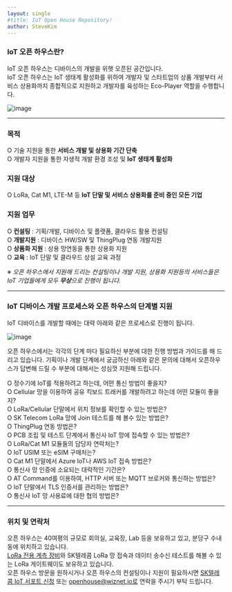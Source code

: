 ```yaml
---
layout: single
#title: IoT Open House Repository!
author: SteveKim
---
```


### IoT 오픈 하우스란?

IoT 오픈 하우스는 디바이스의 개발을 위햇 오픈된 공간입니다.   
IoT 오픈 하우스는 IoT 생태계 활성화를 위하여 개발자 및 스타트업의 상품 개발부터 서비스 상용화까지 종합적으로 지원하고 개발자를 육성하는 Eco-Player 역할을 수행합니다.

![image](https://user-images.githubusercontent.com/2126804/156309322-e62915fb-74c3-4084-9adb-83504f0c987b.png)

*****

### 목적
O 기술 지원을 통한 **서비스 개발 및 상용화 기간 단축**   
O 개발자 지원을 통한 자생적 개발 환경 조성 및 **IoT 생태계 활성화**   

### 지원 대상
O LoRa, Cat M1, LTE-M 등 **IoT 단말 및 서비스 상용화를 준비 중인 모든 기업**   

### 지원 업무
O **컨설팅** : 기획/개발, 디바이스 및 플랫폼, 클라우드 활용 컨설팅   
O **개발지원** : 디바이스 HW/SW 및 ThingPlug 연동 개발지원   
O **상품화 지원** : 상용 망연동을 통한 상용화 지원   
O **교육** : IoT 단말 및 클라우드 상설 교육 과정   

※ *오픈 하우스에서 지원해 드리는 컨설팅이나 개발 지원, 상용화 지원등의 서비스들은 IoT 기업들에게 모두 **무상**으로 진행이 됩니다.*   

*****
### IoT 디바이스 개발 프로세스와 오픈 하우스의 단계별 지원 

IoT 디바이스를 개발할 때에는 대략 아래와 같은 프로세스로 진행이 됩니다. 

![image](https://user-images.githubusercontent.com/2126804/156302881-15a85d51-b455-444b-9d04-82f25274e620.png)

오픈 하우스에서는 각각의 단계 마다 필요하신 부분에 대한 진행 방법과 가이드를 해 드리고 있습니다.
기획이나 개발 단계에서 궁금하신 아래와 같은 문의에 대해서 오픈하우스가 답변해 드릴 수 부분에 대해서는 성심껏 지원해 드립니다.  

O 정수기에 IoT를 적용하려고 하는데, 어떤 통신 방법이 좋을지?   
O Cellular 망을 이용하여 공유 킥보드 트래커를 개발하려고 하는데 어떤 모듈이 좋을지?   
O LoRa/Cellular 단말에서 위치 정보를 확인할 수 있는 방법은?   
O SK Telecom LoRa 망에 Join 테스트를 해 볼수 있는 방법은?   
O ThingPlug 연동 방법은?   
O PCB 조립 및 테스트 단계에서 통신사 IoT 망에 접속할 수 있는 방법은?    
O LoRa/Cat M1 모듈들의 담당자 연락처는?   
O IoT USIM 또는 eSIM 구매처는?   
O Cat M1 단말에서 Azure IoT나 AWS IoT 접속 방법은?   
O 통신사 망 인증에 소요되는 대략적인 기간은?   
O AT Command를 이용하여, HTTP 서버 또는 MQTT 브로커와 통신하는 방법은?   
O IoT 단말에서 TLS 인증서를 관리하는 방법은?   
O 통신사 IoT 망 사용료에 대한 협의 방법은?   

*****

### 위치 및 연락처
오픈 하우스는 40여평의 규모로 회의실, 교육장, Lab 등을 보유하고 있고, 분당구 수내동에 위치하고 있습니다.    
[LoRa 전용 계측 장비](https://www.redwoodcomm.com/product/01.php?cate_1=32)와 SK텔레콤 LoRa 망 접속과 데이터 송수신 테스트를 해볼 수 있는 LoRa 게이트웨이도 보유하고 있습니다.     
오픈 하우스 방문을 원하시거나 오픈 하우스의 컨설팅이나 지원이 필요하시면 [SK텔레콤 IoT 서포트 신청](http://b2b.tworld.co.kr/cs/counsel/iotOpenHouse.bc) 또는 openhouse@wiznet.io로 연락을 주시기 부탁 드립니다.    


